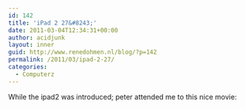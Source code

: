 ```yaml
---
id: 142
title: 'iPad 2 27&#8243;'
date: 2011-03-04T12:34:31+00:00
author: acidjunk
layout: inner
guid: http://www.renedohmen.nl/blog/?p=142
permalink: /2011/03/ipad-2-27/
categories:
  - Computerz
---
```

While the ipad2 was introduced; peter attended me to this nice movie: